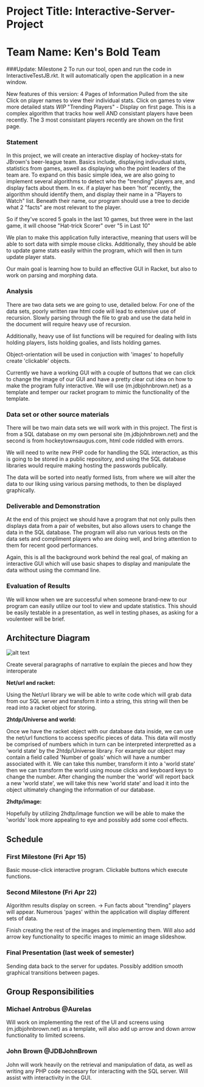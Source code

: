 
# Project Title: Interactive-Server-Project
# Team Name: Ken's Bold Team
###Update: Milestone 2
To run our tool, open and run the code in InteractiveTestJB.rkt.
It will automatically open the application in a new window.

New features of this version:
  4 Pages of Information Pulled from the site
  Click on player names to view their individual stats.
  Click on games to view more detailed stats *WIP*
  "Trending Players" - Display on first page. This is a complex algorithm that tracks how well AND consistant players have been recently. The 3 most consistant players recently are shown on the first page.



### Statement
In this project, we will create an interactive display of hockey-stats for JBrown's beer-league team. 
Basics include, displaying indivudual stats, statistics from games, aswell as displaying who the point leaders of the team are.
To expand on this basic simple idea, we are also going to implement several algorithms to detect who the "trending" players are, and display facts about them.
In ex. if a player has been 'hot' recently, the algorithm should identify them, and display their name in a "Players to Watch" list. Beneath their name, our program should use a tree to decide what 2 "facts" are most relevant to the player.

So if they've scored 5 goals in the last 10 games, but three were in the last game, it will choose "Hat-trick Scorer" over "5 in Last 10"

We plan to make this application fully interactive, meaning that users will be able to sort data with simple mouse clicks.
Additionally, they should be able to update game stats easily within the program, which will then in turn update player stats.

Our main goal is learning how to build an effective GUI in Racket, but also to work on parsing and morphing data.

### Analysis
There are two data sets we are going to use, detailed below.
For one of the data sets, poorly written raw html code will lead to extensive use of recursion. Slowly parsing through the file to grab and use the data held in the document will require heavy use of recursion.

Additionally, heavy use of list functions will be required for dealing with lists holding players, lists holding goalies, and lists holding games.

Object-orientation will be used in conjuction with 'images' to hopefully create 'clickable' objects.

Currently we have a working GUI with a couple of buttons that we can click to change the image of our GUI and have a pretty clear cut idea on how to make the program fully interactive. We will use (m.jdbjohnbrown.net) as a template and temper our racket program to mimic the functionality of the template. 


### Data set or other source materials
There will be two main data sets we will work with in this project. The first is from a SQL database on my own personal site (m.jdbjohnbrown.net) and the second is from hockeytownsaugus.com, html code riddled with errors.

We will need to write new PHP code for handling the SQL interaction, as this is going to be stored in a public repository, and using the SQL database libraries would require making hosting the passwords publically.

The data will be sorted into neatly formed lists, from where we will alter the data to our liking using various parsing methods, to then be displayed graphically.  


### Deliverable and Demonstration
At the end of this project we should have a program that not only pulls then displays data from a pair of websites, but also allows users to change the data in the SQL database. The program will also run various tests on the data sets and compliment players who are doing well, and bring attention to them for recent good performances.

Again, this is all the background work behind the real goal, of making an interactive GUI which will use basic shapes to display and manipulate the data without using the command line.

### Evaluation of Results
We will know when we are successful when someone brand-new to our program can easily utilize our tool to view and update statistics.
This should be easily testable in a presentation, as well in testing phases, as asking for a voulenteer will be brief.

## Architecture Diagram

![alt text](https://raw.githubusercontent.com/oplS16projects/Interactive-Server-Project/master/OPL%20Architecture%20interactive%20server.png)

Create several paragraphs of narrative to explain the pieces and how they interoperate

**Net/url and racket:**

Using the Net/url library we will be able to write code which will grab data from our SQL server and transform it into a string, this string will then be read into a racket object for storing.

**2htdp/Universe and world:**

Once we have the racket object with our database data inside, we can use the net/url functions to access specific pieces of data. This data will mostly be comprised of numbers which in turn can be interpreted interpretted as a 'world state' by the 2htdp/Universe library. For example our object may contain a field called 'Number of goals' which will have a number associated with it. We can take this number, transform it into a 'world state' then we can transform the world using mouse clicks and keyboard keys to change the number. After changing the number the 'world' will report back a new 'world state', we will take this new 'world state' and load it into the object ultimately changing the information of our database.

**2hdtp/image:**

Hopefully by utilizing 2hdtp/image function we will be able to make the 'worlds' look more appealing to eye and possibly add some cool effects.


## Schedule

### First Milestone (Fri Apr 15)
Basic mouse-click interactive program. Clickable buttons which execute functions.

### Second Milestone (Fri Apr 22)
Algorithm results display on screen. -> Fun facts about "trending" players will appear.
Numerous 'pages' within the application will display different sets of data.

Finish creating the rest of the images and implementing them. Will also add arrow key functionality to specific images to mimic an image slideshow.

### Final Presentation (last week of semester)
Sending data back to the server for updates.
Possibly addition smooth graphical transitions between pages.

## Group Responsibilities

### Michael Antrobus @Aurelas
Will work on implementing the rest of the UI and screens using (m.jdbjohnbrown.net) as a template, will also add up arrow
and down arrow functionality to limited screens.

### John Brown @JDBJohnBrown
John will work heavily on the retrieval and manipulation of data, as well as writing any PHP code neccesary for interacting with the SQL server.   Will assist with interactivity in the GUI.


